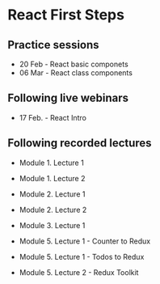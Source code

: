 # React First Steps

## Practice sessions

- 20 Feb - React basic componets
- 06 Mar - React class components

## Following live webinars

- 17 Feb. - React Intro

## Following recorded lectures

- Module 1. Lecture 1
- Module 1. Lecture 2

- Module 2. Lecture 1
- Module 2. Lecture 2

- Module 3. Lecture 1

- Module 5. Lecture 1 - Counter to Redux
- Module 5. Lecture 1 - Todos to Redux
- Module 5. Lecture 2 - Redux Toolkit

